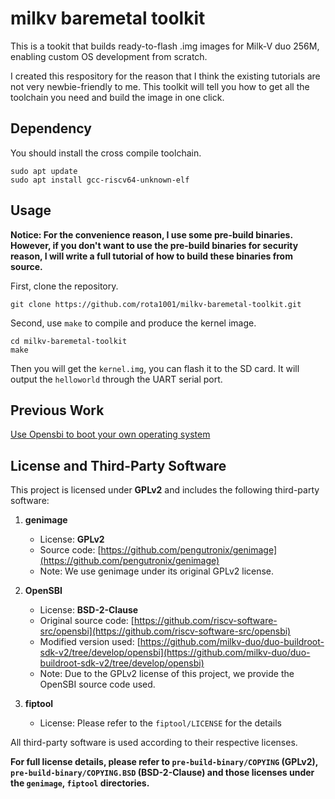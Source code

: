 # milkv baremetal toolkit
This is a tookit that builds ready-to-flash .img images for Milk-V duo 256M, enabling custom OS development from scratch.

I created this respository for the reason that I think the existing tutorials are not very newbie-friendly to me. This toolkit will tell you how to get all the toolchain you need and build the image in one click.

## Dependency
You should install the cross compile toolchain.
```shell
sudo apt update
sudo apt install gcc-riscv64-unknown-elf
```
## Usage
**Notice: For the convenience reason, I use some pre-build binaries. However, if you don't want to use the pre-build binaries for security reason, I will write a full tutorial of how to build these binaries from source.**

First, clone the repository.
```shell
git clone https://github.com/rota1001/milkv-baremetal-toolkit.git
```
Second, use `make` to compile and produce the kernel image.
```shell
cd milkv-baremetal-toolkit
make
```

Then you will get the `kernel.img`, you can flash it to the SD card. It will output the `helloworld` through the UART serial port.

## Previous Work
[Use Opensbi to boot your own operating system](https://forum.sophgo.com/t/use-opensbi-to-boot-your-own-operating-system/340)


## License and Third-Party Software

This project is licensed under **GPLv2** and includes the following third-party software:

1. **genimage**  
   - License: **GPLv2**  
   - Source code: [https://github.com/pengutronix/genimage](https://github.com/pengutronix/genimage)  
   - Note: We use genimage under its original GPLv2 license.  

2. **OpenSBI**  
   - License: **BSD-2-Clause**  
   - Original source code: [https://github.com/riscv-software-src/opensbi](https://github.com/riscv-software-src/opensbi)  
   - Modified version used: [https://github.com/milkv-duo/duo-buildroot-sdk-v2/tree/develop/opensbi](https://github.com/milkv-duo/duo-buildroot-sdk-v2/tree/develop/opensbi)  
   - Note: Due to the GPLv2 license of this project, we provide the OpenSBI source code used.  
3. **fiptool**
   - License: Please refer to the `fiptool/LICENSE` for the details

All third-party software is used according to their respective licenses.

**For full license details, please refer to `pre-build-binary/COPYING` (GPLv2), `pre-build-binary/COPYING.BSD` (BSD-2-Clause) and those licenses under the `genimage`, `fiptool` directories.**
